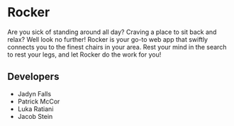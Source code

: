 # Rocker

Are you sick of standing around all day? Craving a place to sit back and relax? Well look no further! Rocker is your go-to web app that swiftly connects you to the finest chairs in your area. Rest your mind in the search to rest your legs, and let Rocker do the work for you!

## Developers
- Jadyn Falls
- Patrick McCor
- Luka Ratiani
- Jacob Stein
